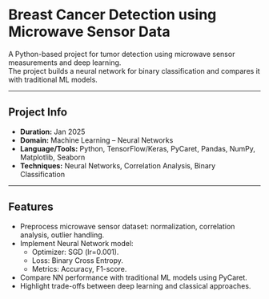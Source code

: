 # Breast Cancer Detection using Microwave Sensor Data

A Python-based project for tumor detection using microwave sensor measurements and deep learning.  
The project builds a neural network for binary classification and compares it with traditional ML models.

---

## Project Info
- **Duration:** Jan 2025  
- **Domain:** Machine Learning – Neural Networks  
- **Language/Tools:** Python, TensorFlow/Keras, PyCaret, Pandas, NumPy, Matplotlib, Seaborn  
- **Techniques:** Neural Networks, Correlation Analysis, Binary Classification  

---

## Features
- Preprocess microwave sensor dataset: normalization, correlation analysis, outlier handling.  
- Implement Neural Network model:  
  - Optimizer: SGD (lr=0.001).  
  - Loss: Binary Cross Entropy.  
  - Metrics: Accuracy, F1-score.  
- Compare NN performance with traditional ML models using PyCaret.  
- Highlight trade-offs between deep learning and classical approaches.  
